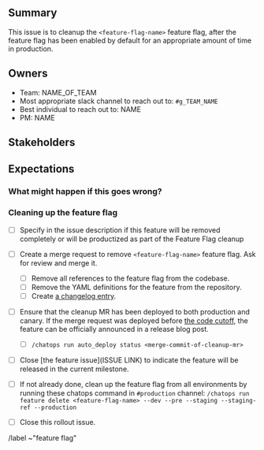 <!-- Title suggestion: [Feature flag] Cleanup <feature-flag-name> -->

## Summary

This issue is to cleanup the `<feature-flag-name>` feature flag, after the feature flag has been enabled by default for an appropriate amount of time in production.

<!-- Short description of what the feature is about and link to relevant other issues. Ensure to note if the feature will be removed completely or will be productized-->

## Owners

- Team: NAME_OF_TEAM
- Most appropriate slack channel to reach out to: `#g_TEAM_NAME`
- Best individual to reach out to: NAME
- PM: NAME

## Stakeholders

<!--
Are there any other stages or teams involved that need to be kept in the loop?

- Name of a PM
- The Support Team
- The Delivery Team
-->

## Expectations

### What might happen if this goes wrong?

<!-- Any MRs that need to be rolled back? Communication that needs to happen? What are some things you can think of that could go wrong - data loss or broken pages? -->

### Cleaning up the feature flag

<!-- The checklist here is to help stakeholders keep track of the feature flag status -->
- [ ] Specify in the issue description if this feature will be removed completely or will be productized as part of the Feature Flag cleanup 
- [ ] Create a merge request to remove `<feature-flag-name>` feature flag. Ask for review and merge it.
    - [ ] Remove all references to the feature flag from the codebase.
    - [ ] Remove the YAML definitions for the feature from the repository.
    - [ ] Create [a changelog entry](https://docs.gitlab.com/ee/development/feature_flags/#changelog).
- [ ] Ensure that the cleanup MR has been deployed to both production and canary.
      If the merge request was deployed before [the code cutoff](https://about.gitlab.com/handbook/engineering/releases/#self-managed-releases-1),
      the feature can be officially announced in a release blog post.
    - [ ] `/chatops run auto_deploy status <merge-commit-of-cleanup-mr>`
- [ ] Close [the feature issue](ISSUE LINK) to indicate the feature will be released in the current milestone.
- [ ] If not already done, clean up the feature flag from all environments by running these chatops command in `#production` channel: `/chatops run feature delete <feature-flag-name> --dev --pre --staging --staging-ref --production`
- [ ] Close this rollout issue.


/label ~"feature flag"
<!-- Uncomment the appropriate type label
/label ~"type::feature" ~"feature::addition"
/label ~"type::maintenance"
/label ~"type::bug"
-->
